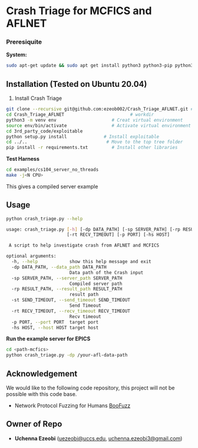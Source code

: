 # Crash Triage for MCFICS and AFLNET

### Preresiquite
**System:**
```bash
sudo apt-get update && sudo apt get install python3 python3-pip python3-venv
```
## Installation (Tested on Ubuntu 20.04)
1. Install Crash Triage
```bash
git clone --recursive git@github.com:ezeob002/Crash_Triage_AFLNET.git # clone
cd Crash_Triage_AFLNET                         # workdir
python3 -m venv env                     # Creat virtual environment
source env/bin/activate                 # Activate virtual environment
cd 3rd_party_code/exploitable                           
python setup.py install              # Install exploitable
cd ../..                              # Move to the top tree folder       
pip install -r requirements.txt         # Install other libraries
```

**Test Harness**
```bash
cd examples/cs104_server_no_threads
make -j<N CPU>
```
This gives a compiled server example
## Usage

```bash
python crash_triage.py --help

usage: crash_triage.py [-h] [-dp DATA_PATH] [-sp SERVER_PATH] [-rp RESULT_PATH] [-st SEND_TIMEOUT]
                       [-rt RECV_TIMEOUT] [-p PORT] [-hs HOST]

 A script to help investigate crash from AFLNET and MCFICS

optional arguments:
  -h, --help            show this help message and exit
  -dp DATA_PATH, --data_path DATA_PATH
                        Data path of the Crash input
  -sp SERVER_PATH, --server_path SERVER_PATH
                        Compiled server path
  -rp RESULT_PATH, --result_path RESULT_PATH
                        result path
  -st SEND_TIMEOUT, --send_timeout SEND_TIMEOUT
                        Send Timeout
  -rt RECV_TIMEOUT, --recv_timeout RECV_TIMEOUT
                        Recv timeout
  -p PORT, --port PORT  target port
  -hs HOST, --host HOST target host

```
**Run the example server for EPICS**
```bash
cd <path-mcfics>
python crash_triage.py -dp /your-afl-data-path
```
## Acknowledgement 
We would like to the following code repository, this project will not be possible with this code base.


* Network Protocol Fuzzing for Humans [BooFuzz](https://github.com/jtpereyda/boofuzz)

## Owner of Repo 

* **Uchenna Ezeobi** (uezeobi@uccs.edu, uchenna.ezeobi3@gmail.com)